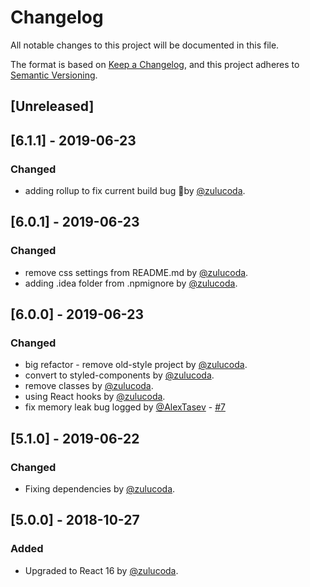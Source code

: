 # Changelog
All notable changes to this project will be documented in this file.

The format is based on [Keep a Changelog](https://keepachangelog.com/en/1.0.0/),
and this project adheres to [Semantic Versioning](https://semver.org/spec/v2.0.0.html).

## [Unreleased]

## [6.1.1] - 2019-06-23
### Changed
- adding rollup to fix current build bug :bug:by [@zulucoda](https://github.com/zulucoda).

## [6.0.1] - 2019-06-23
### Changed
- remove css settings from README.md by [@zulucoda](https://github.com/zulucoda).
- adding .idea folder from .npmignore by [@zulucoda](https://github.com/zulucoda).

## [6.0.0] - 2019-06-23
### Changed
- big refactor - remove old-style project by [@zulucoda](https://github.com/zulucoda).
- convert to styled-components by [@zulucoda](https://github.com/zulucoda).
- remove classes by [@zulucoda](https://github.com/zulucoda).
- using React hooks by [@zulucoda](https://github.com/zulucoda).
- fix memory leak bug logged by [@AlexTasev](https://github.com/AlexTasev) - [#7](https://github.com/zulucoda/react-swift-slider/issues/7)

## [5.1.0] - 2019-06-22
### Changed
- Fixing dependencies by [@zulucoda](https://github.com/zulucoda).

## [5.0.0] - 2018-10-27
### Added
- Upgraded to React 16 by [@zulucoda](https://github.com/zulucoda).